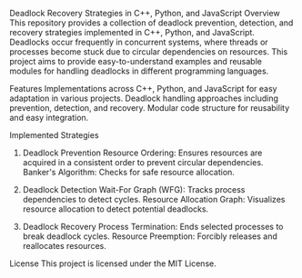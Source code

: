 Deadlock Recovery Strategies in C++, Python, and JavaScript
Overview
This repository provides a collection of deadlock prevention, detection, and recovery strategies implemented in C++, Python, and JavaScript. Deadlocks occur frequently in concurrent systems, where threads or processes become stuck due to circular dependencies on resources. This project aims to provide easy-to-understand examples and reusable modules for handling deadlocks in different programming languages.

Features
Implementations across C++, Python, and JavaScript for easy adaptation in various projects.
Deadlock handling approaches including prevention, detection, and recovery.
Modular code structure for reusability and easy integration.

Implemented Strategies

1. Deadlock Prevention
Resource Ordering: Ensures resources are acquired in a consistent order to prevent circular dependencies.
Banker's Algorithm: Checks for safe resource allocation.

2. Deadlock Detection
Wait-For Graph (WFG): Tracks process dependencies to detect cycles.
Resource Allocation Graph: Visualizes resource allocation to detect potential deadlocks.

3. Deadlock Recovery
Process Termination: Ends selected processes to break deadlock cycles.
Resource Preemption: Forcibly releases and reallocates resources.

License
This project is licensed under the MIT License.
